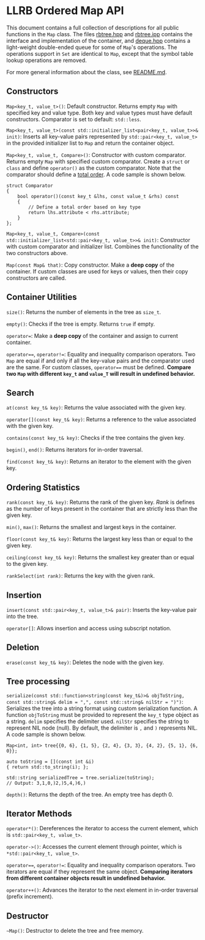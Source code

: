 # LLRB Ordered Map API

This document contains a full collection of descriptions for all public functions in the `Map` class. The files [rbtree.hpp](src/rbtree.hpp) and [rbtree.ipp](src/rbtree.ipp) contains the interface and implementation of the container, and [deque.hpp](src/deque.hpp) contains a light-weight double-ended queue for some of `Map`'s operations. The operations support in `Set` are identical to `Map`, except that the symbol table lookup operations are removed.

For more general information about the class, see [README.md](README.md).

## Constructors

`Map<key_t, value_t>()`: Default constructor. Returns empty `Map` with specified key and value type. Both key and value types must have default constructors. Comparator is set to default: `std::less`.

`Map<key_t, value_t>(const std::initializer_list<pair<key_t, value_t>>& init)`: Inserts all key-value pairs represented by `std::pair<key_t, value_t>` in the provided initializer list to `Map` and return the container object.

`Map<key_t, value_t, Compare>()`: Constructor with custom comparator. Returns empty `Map` with specified custom comparator. Create a `struct` or `class` and define `operator()` as the custom comparator. Note that the comparator should define a <a href="https://en.wikipedia.org/wiki/Total_order#Strict_and_non-strict_total_orders">total order</a>. A code sample is shown below.

```
struct Comparator
{
    bool operator()(const key_t &lhs, const value_t &rhs) const
    {
        // Define a total order based on key type
        return lhs.attribute < rhs.attribute;
    }
};
```

`Map<key_t, value_t, Compare>(const std::initializer_list<std::pair<key_t, value_t>>& init)`: Constructor with custom comparator and initializer list. Combines the functionality of the two constructors above.

`Map(const Map& that)`: Copy constructor. Make a **deep copy** of the container. If custom classes are used for keys or values, then their copy constructors are called.

## Container Utilities

`size()`: Returns the number of elements in the tree as `size_t`.

`empty()`: Checks if the tree is empty. Returns `true` if empty.

`operator=`: Make a **deep copy** of the container and assign to current container.

`operator==`, `operator!=`: Equality and inequality comparison operators. Two `Map` are equal if and only if all the key-value pairs and the comparator used are the same. For custom classes, `operator==` must be defined. **Compare two `Map` with different `key_t` and `value_T` will result in undefined behavior.**

## Search

`at(const key_t& key)`: Returns the value associated with the given key.

`operator[](const key_t& key)`: Returns a reference to the value associated with the given key.

`contains(const key_t& key)`: Checks if the tree contains the given key.

`begin()`, `end()`: Returns iterators for in-order traversal.

`find(const key_t& key)`: Returns an iterator to the element with the given key.

## Ordering Statistics

`rank(const key_t& key)`: Returns the rank of the given key. _Rank_ is defines as the number of keys present in the container that are strictly less than the given key.

`min()`, `max()`: Returns the smallest and largest keys in the container.

`floor(const key_t& key)`: Returns the largest key less than or equal to the given key.

`ceiling(const key_t& key)`: Returns the smallest key greater than or equal to the given key.

`rankSelect(int rank)`: Returns the key with the given rank.

## Insertion

`insert(const std::pair<key_t, value_t>& pair)`: Inserts the key-value pair into the tree.

`operator[]`: Allows insertion and access using subscript notation.

## Deletion

`erase(const key_t& key)`: Deletes the node with the given key.

## Tree processing

`serialize(const std::function<string(const key_t&)>& objToString, const std::string& delim = ",", const std::string& nilStr = ")")`: Serializes the tree into a string format using custom serialization function. A function `objToString` must be provided to represent the `key_t` type object as a string. `delim` specifies the delimiter used. `nilStr` specifies the string to represent NIL node (null). By default, the delimiter is `,` and `)` represents NIL. A code sample is shown below.

```
Map<int, int> tree{{0, 6}, {1, 5}, {2, 4}, {3, 3}, {4, 2}, {5, 1}, {6, 0}};

auto toString = [](const int &i)
{ return std::to_string(i); };

std::string serializedTree = tree.serialize(toString);
// Output: 3,1,0,)2,)5,4,)6,)
```

`depth()`: Returns the depth of the tree. An empty tree has depth 0.

## Iterator Methods

`operator*()`: Dereferences the iterator to access the current element, which is `std::pair<key_t, value_t>`.

`operator->()`: Accesses the current element through pointer, which is `*std::pair<key_t, value_t>`.

`operator==`, `operator!=`: Equality and inequality comparison operators. Two iterators are equal if they represent the same object. **Comparing iterators from different container objects result in undefined behavior.**

`operator++()`: Advances the iterator to the next element in in-order traversal (prefix increment).

## Destructor

`~Map()`: Destructor to delete the tree and free memory.
